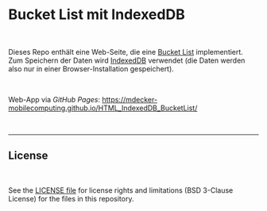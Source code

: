 # Bucket List mit IndexedDB #

<br>

Dieses Repo enthält eine Web-Seite, die eine [Bucket List](https://www.brigitte.de/liebe/persoenlichkeit/bucket-list--152-ideen-fuer-unvergessliche-life-goals-13526550.html#was-ist-eine-bucket-list)
implementiert.
Zum Speichern der Daten wird [IndexedDB](https://www.ionos.de/digitalguide/websites/web-entwicklung/indexeddb/)
verwendet (die Daten werden also nur in einer Browser-Installation gespeichert).

<br>

Web-App via *GitHub Pages*: https://mdecker-mobilecomputing.github.io/HTML_IndexedDB_BucketList/

<br>

----

## License ##

<br>

See the [LICENSE file](LICENSE.md) for license rights and limitations (BSD 3-Clause License) for the files in this repository.

<br>
